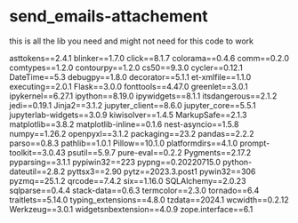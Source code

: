 # send_emails-attachement

this is all the lib you need and might not need for this code to work

asttokens==2.4.1
blinker==1.7.0
click==8.1.7
colorama==0.4.6
comm==0.2.0
comtypes==1.2.0
contourpy==1.2.0
cs50==9.3.0
cycler==0.12.1
DateTime==5.3
debugpy==1.8.0
decorator==5.1.1
et-xmlfile==1.1.0
executing==2.0.1
Flask==3.0.0
fonttools==4.47.0
greenlet==3.0.1
ipykernel==6.27.1
ipython==8.19.0
ipywidgets==8.1.1
itsdangerous==2.1.2
jedi==0.19.1
Jinja2==3.1.2
jupyter_client==8.6.0
jupyter_core==5.5.1
jupyterlab-widgets==3.0.9
kiwisolver==1.4.5
MarkupSafe==2.1.3
matplotlib==3.8.2
matplotlib-inline==0.1.6
nest-asyncio==1.5.8
numpy==1.26.2
openpyxl==3.1.2
packaging==23.2
pandas==2.2.2
parso==0.8.3
pathlib==1.0.1
Pillow==10.1.0
platformdirs==4.1.0
prompt-toolkit==3.0.43
psutil==5.9.7
pure-eval==0.2.2
Pygments==2.17.2
pyparsing==3.1.1
pypiwin32==223
pypng==0.20220715.0
python-dateutil==2.8.2
pyttsx3==2.90
pytz==2023.3.post1
pywin32==306
pyzmq==25.1.2
qrcode==7.4.2
six==1.16.0
SQLAlchemy==2.0.23
sqlparse==0.4.4
stack-data==0.6.3
termcolor==2.3.0
tornado==6.4
traitlets==5.14.0
typing_extensions==4.8.0
tzdata==2024.1
wcwidth==0.2.12
Werkzeug==3.0.1
widgetsnbextension==4.0.9
zope.interface==6.1

